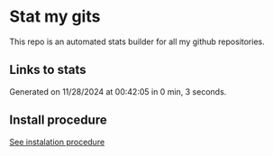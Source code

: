 # Stat my gits

This repo is an automated stats builder for all my github repositories.

## Links to stats


Generated on 11/28/2024 at 00:42:05 in 0 min, 3 seconds.

## Install procedure

[See instalation procedure](./src/install.md)
